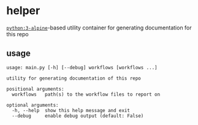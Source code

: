# helper

[`python:3-alpine`](https://hub.docker.com/_/python/)-based utility container for generating documentation for this repo

## usage

```
usage: main.py [-h] [--debug] workflows [workflows ...]

utility for generating documentation of this repo

positional arguments:
  workflows   path(s) to the workflow files to report on

optional arguments:
  -h, --help  show this help message and exit
  --debug     enable debug output (default: False)
```